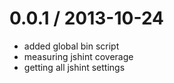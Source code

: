 
0.0.1 / 2013-10-24
==================

  * added global bin script
  * measuring jshint coverage
  * getting all jshint settings
